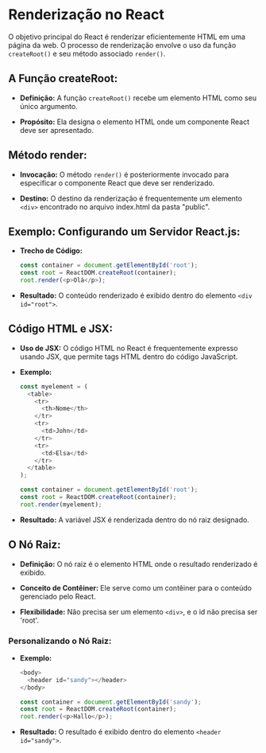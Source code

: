 # **Renderização no React**

O objetivo principal do React é renderizar eficientemente HTML em uma página da web. O processo de renderização envolve o uso da função `createRoot()` e seu método associado `render()`.

## **A Função createRoot:**
   
   - **Definição:** A função `createRoot()` recebe um elemento HTML como seu único argumento.
   
   - **Propósito:** Ela designa o elemento HTML onde um componente React deve ser apresentado.

## **Método render:**
   
   - **Invocação:** O método `render()` é posteriormente invocado para especificar o componente React que deve ser renderizado.
   
   - **Destino:** O destino da renderização é frequentemente um elemento `<div>` encontrado no arquivo index.html da pasta "public".

## **Exemplo: Configurando um Servidor React.js:**
   
   - **Trecho de Código:**
   
     ```javascript
     const container = document.getElementById('root');
     const root = ReactDOM.createRoot(container);
     root.render(<p>Olá</p>);
     ```
   
   - **Resultado:** O conteúdo renderizado é exibido dentro do elemento `<div id="root">`.

## **Código HTML e JSX:**
  
   - **Uso de JSX:** O código HTML no React é frequentemente expresso usando JSX, que permite tags HTML dentro do código JavaScript.

   - **Exemplo:**
     ```javascript
     const myelement = (
       <table>
         <tr>
           <th>Nome</th>
         </tr>
         <tr>
           <td>John</td>
         </tr>
         <tr>
           <td>Elsa</td>
         </tr>
       </table>
     );

     const container = document.getElementById('root');
     const root = ReactDOM.createRoot(container);
     root.render(myelement);
     ```
   - **Resultado:** A variável JSX é renderizada dentro do nó raiz designado.

## **O Nó Raiz:**
   
   - **Definição:** O nó raiz é o elemento HTML onde o resultado renderizado é exibido.
   
   - **Conceito de Contêiner:** Ele serve como um contêiner para o conteúdo gerenciado pelo React.
   
   - **Flexibilidade:** Não precisa ser um elemento `<div>`, e o id não precisa ser 'root'.

### **Personalizando o Nó Raiz:**
   
   - **Exemplo:**
   
     ```javascript
     <body>
       <header id="sandy"></header>
     </body>
     ```
     ```javascript
     const container = document.getElementById('sandy');
     const root = ReactDOM.createRoot(container);
     root.render(<p>Hallo</p>);
     ```
   
   - **Resultado:** O resultado é exibido dentro do elemento `<header id="sandy">`.
